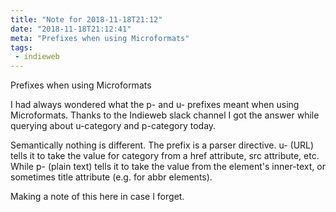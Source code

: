 ```yaml
---
title: "Note for 2018-11-18T21:12"
date: "2018-11-18T21:12:41"
meta: "Prefixes when using Microformats"
tags:
 - indieweb
---
```

Prefixes when using Microformats

I had always wondered what the p- and u- prefixes meant when using Microformats. Thanks to the Indieweb slack channel I got the answer while querying about u-category and p-category today.

Semantically nothing is different. The prefix is a parser directive. u- (URL) tells it to take the value for category from a href attribute, src attribute, etc. While p- (plain text) tells it to take the value from the element's inner-text, or sometimes title attribute (e.g. for abbr elements).

Making a note of this here in case I forget.
